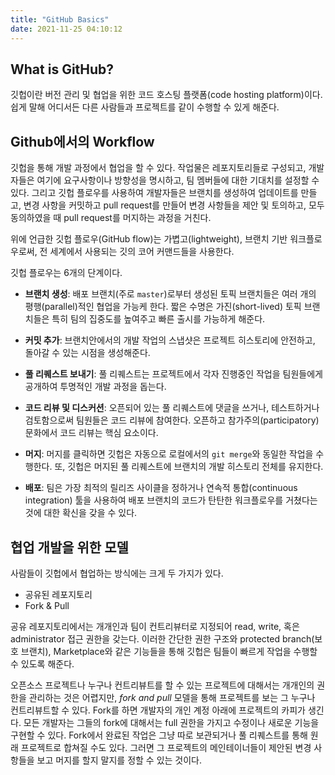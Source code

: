 ```yaml
---
title: "GitHub Basics"
date: 2021-11-25 04:10:12
---
```


## What is GitHub?
깃헙이란 버전 관리 및 협업을 위한 코드 호스팅 플랫폼(code hosting platform)이다. 쉽게 말해 어디서든 다른 사람들과 프로젝트를 같이 수행할 수 있게 해준다.

## Github에서의 Workflow
깃헙을 통해 개발 과정에서 협업을 할 수 있다. 작업물은 레포지토리들로 구성되고, 개발자들은 여기에 요구사항이나 방향성을 명시하고, 팀 멤버들에 대한 기대치를 설정할 수 있다. 그리고 깃헙 플로우를 사용하여 개발자들은 브랜치를 생성하여 업데이트를 만들고, 변경 사항을 커밋하고 pull request를 만들어 변경 사항들을 제안 및 토의하고, 모두 동의하였을 때 pull request를 머지하는 과정을 거친다.

위에 언급한 깃헙 플로우(GitHub flow)는 가볍고(lightweight), 브랜치 기반 워크플로우로써, 전 세계에서 사용되는 깃의 코어 커맨드들을 사용한다.

깃헙 플로우는 6개의 단계이다.

- **브랜치 생성**: 배포 브랜치(주로 `master`)로부터 생성된 토픽 브랜치들은 여러 개의 평행(parallel)적인 협업을 가능케 한다. 짧은 수명은 가진(short-lived) 토픽 브랜치들은 특히 팀의 집중도를 높여주고 빠른 출시를 가능하게 해준다.

- **커밋 추가**: 브랜치안에서의 개발 작업의 스냅샷은 프로젝트 히스토리에 안전하고, 돌아갈 수 있는 시점을 생성해준다.

- **풀 리퀘스트 보내기**: 풀 리퀘스트는 프로젝트에서 각자 진행중인 작업을 팀원들에게 공개하여 투명적인 개발 과정을 돕는다.

- **코드 리뷰 및 디스커션**: 오픈되어 있는 풀 리퀘스트에 댓글을 쓰거나, 테스트하거나 검토함으로써 팀원들은 코드 리뷰에 참여한다. 오픈하고 참가주의(participatory) 문화에서 코드 리뷰는 핵심 요소이다.

- **머지**: 머지를 클릭하면 깃헙은 자동으로 로컬에서의 `git merge`와 동일한 작업을 수행한다. 또, 깃헙은 머지된 풀 리퀘스트에 브랜치의 개발 히스토리 전체를 유지한다.

- **배포**: 팀은 가장 최적의 릴리즈 사이클을 정하거나 연속적 통합(continuous integration) 툴을 사용하여 배포 브랜치의 코드가 탄탄한 워크플로우를 거쳤다는 것에 대한 확신을 갖을 수 있다.

## 협업 개발을 위한 모델
사람들이 깃헙에서 협업하는 방식에는 크게 두 가지가 있다.
- 공유된 레포지토리
- Fork & Pull

공유 레포지토리에서는 개개인과 팀이 컨트리뷰터로 지정되어 read, write, 혹은 administrator 접근 권한을 갖는다. 이러한 간단한 권한 구조와 protected branch(보호 브랜치), Marketplace와 같은 기능들을 통해 깃헙은 팀들이 빠르게 작업을 수행할 수 있도록 해준다.

오픈소스 프로젝트나 누구나 컨트리뷰트를 할 수 있는 프로젝트에 대해서는 개개인의 권한을 관리하는 것은 어렵지만, *fork and pull* 모델을 통해 프로젝트를 보는 그 누구나 컨트리뷰트할 수 있다.
Fork를 하면 개발자의 개인 계정 아래에 프로젝트의 카피가 생긴다. 모든 개발자는 그들의 fork에 대해서는 full 권한을 가지고 수정이나 새로운 기능을 구현할 수 있다. Fork에서 완료된 작업은 그냥 따로 보관되거나 풀 리퀘스트를 통해 원래 프로젝트로 합쳐질 수도 있다. 그러면 그 프로젝트의 메인테이너들이 제안된 변경 사항들을 보고 머지를 할지 말지를 정할 수 있는 것이다.
